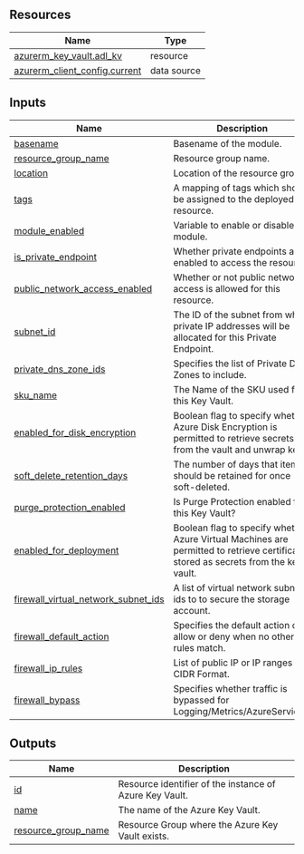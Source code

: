 <!-- BEGIN_TF_DOCS -->
## Resources

| Name | Type |
|------|------|
| [azurerm_key_vault.adl_kv](https://registry.terraform.io/providers/hashicorp/azurerm/latest/docs/resources/key_vault) | resource |
| [azurerm_client_config.current](https://registry.terraform.io/providers/hashicorp/azurerm/latest/docs/data-sources/client_config) | data source |

## Inputs

| Name | Description | Type | Default | Required |
|------|-------------|------|---------|:--------:|
| <a name="input_basename"></a> [basename](#input\_basename) | Basename of the module. | `string` | n/a | yes |
| <a name="input_resource_group_name"></a> [resource\_group\_name](#input\_resource\_group\_name) | Resource group name. | `string` | n/a | yes |
| <a name="input_location"></a> [location](#input\_location) | Location of the resource group. | `string` | n/a | yes |
| <a name="input_tags"></a> [tags](#input\_tags) | A mapping of tags which should be assigned to the deployed resource. | `map(string)` | `{}` | no |
| <a name="input_module_enabled"></a> [module\_enabled](#input\_module\_enabled) | Variable to enable or disable the module. | `bool` | `true` | no |
| <a name="input_is_private_endpoint"></a> [is\_private\_endpoint](#input\_is\_private\_endpoint) | Whether private endpoints are enabled to access the resource. | `bool` | `true` | no |
| <a name="input_public_network_access_enabled"></a> [public\_network\_access\_enabled](#input\_public\_network\_access\_enabled) | Whether or not public network access is allowed for this resource. | `bool` | `false` | no |
| <a name="input_subnet_id"></a> [subnet\_id](#input\_subnet\_id) | The ID of the subnet from which private IP addresses will be allocated for this Private Endpoint. | `string` | `""` | no |
| <a name="input_private_dns_zone_ids"></a> [private\_dns\_zone\_ids](#input\_private\_dns\_zone\_ids) | Specifies the list of Private DNS Zones to include. | `list(string)` | `[]` | no |
| <a name="input_sku_name"></a> [sku\_name](#input\_sku\_name) | The Name of the SKU used for this Key Vault. | `string` | `"standard"` | no |
| <a name="input_enabled_for_disk_encryption"></a> [enabled\_for\_disk\_encryption](#input\_enabled\_for\_disk\_encryption) | Boolean flag to specify whether Azure Disk Encryption is permitted to retrieve secrets from the vault and unwrap keys. | `bool` | `false` | no |
| <a name="input_soft_delete_retention_days"></a> [soft\_delete\_retention\_days](#input\_soft\_delete\_retention\_days) | The number of days that items should be retained for once soft-deleted. | `number` | `90` | no |
| <a name="input_purge_protection_enabled"></a> [purge\_protection\_enabled](#input\_purge\_protection\_enabled) | Is Purge Protection enabled for this Key Vault? | `bool` | `true` | no |
| <a name="input_enabled_for_deployment"></a> [enabled\_for\_deployment](#input\_enabled\_for\_deployment) | Boolean flag to specify whether Azure Virtual Machines are permitted to retrieve certificates stored as secrets from the key vault. | `bool` | `false` | no |
| <a name="input_firewall_virtual_network_subnet_ids"></a> [firewall\_virtual\_network\_subnet\_ids](#input\_firewall\_virtual\_network\_subnet\_ids) | A list of virtual network subnet ids to to secure the storage account. | `list(string)` | `[]` | no |
| <a name="input_firewall_default_action"></a> [firewall\_default\_action](#input\_firewall\_default\_action) | Specifies the default action of allow or deny when no other rules match. | `string` | `"Deny"` | no |
| <a name="input_firewall_ip_rules"></a> [firewall\_ip\_rules](#input\_firewall\_ip\_rules) | List of public IP or IP ranges in CIDR Format. | `list(string)` | `[]` | no |
| <a name="input_firewall_bypass"></a> [firewall\_bypass](#input\_firewall\_bypass) | Specifies whether traffic is bypassed for Logging/Metrics/AzureServices. | `string` | `"AzureServices"` | no |

## Outputs

| Name | Description |
|------|-------------|
| <a name="output_id"></a> [id](#output\_id) | Resource identifier of the instance of Azure Key Vault. |
| <a name="output_name"></a> [name](#output\_name) | The name of the Azure Key Vault. |
| <a name="output_resource_group_name"></a> [resource\_group\_name](#output\_resource\_group\_name) | Resource Group where the Azure Key Vault exists. |
<!-- END_TF_DOCS -->